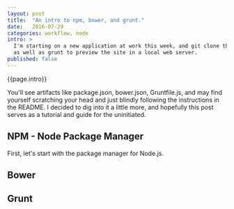 ```yaml
---
layout: post
title:  "An intro to npm, bower, and grunt."
date:   2016-07-29
categories: workflow, node
intro: >
  I'm starting on a new application at work this week, and git clone the project as usual. I see my old friend pom.xml for the backend code. I also see that they're using node package manager to automate building the static content for the site
  as well as grunt to preview the site in a local web server.
published: false
---
```

{{page.intro}}

You'll see artifacts like package.json, bower.json, Gruntfile.js, and may find yourself scratching your head and just blindly following the instructions in the README. I decided to dig into it a little more, and hopefully this post serves as a tutorial and guide for the uninitiated.

## NPM - Node Package Manager

First, let's start with the package manager for Node.js.

## Bower

## Grunt
